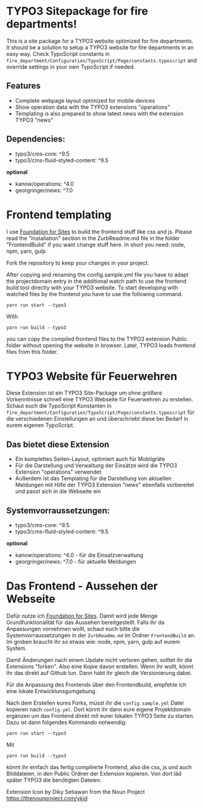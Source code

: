 # TYPO3 Sitepackage for fire departments!

This is a site package for a TYPO3 website optimized for fire departments. It should be a solution to setup a TYPO3 website for fire departments in an easy way. Check TypoScript constants in `fire_department/Configuration/TypoScript/Page/constants.typoscript` and override settings in your own TypoScript if needed.


## Features

* Complete webpage layout optimized for mobile devices
* Show operation data with the TYPO3 extensions "operations"
* Templating is also prepared to show latest news with the extension TYPO3 "news"

## Dependencies:

* typo3/cms-core: ^9.5
* typo3/cms-fluid-styled-content: ^9.5

**optional**

* kanow/operations: ^4.0
* georgringer/news: ^7.0

# Frontend templating

I use [Foundation for Sites](http://foundation.zurb.com/sites) to build the frontend stuff like css and js. Please read the "Installation" section in the ZurbReadme.md file in the folder "FrontendBuild" if you want change stuff here. In short you need: node, npm, yarn, gulp

Fork the repository to keep your changes in your project.

After copying and renaming the config.sample.yml file you have to adapt the projectdomain entry in the additional watch path to use the frontend build tool directly with your TYPO3 website. To start developing with watched files by the frontend you have to use the following command.

    yarn run start --typo3

With

    yarn run build --typo3

you can copy the compiled frontend files to the TYPO3 extension Public folder without opening the website in browser. Later, TYPO3 loads frontend files from this folder.

# TYPO3 Website für Feuerwehren

Diese Extension ist ein TYPO3 Site-Package um ohne größere Vorkenntnisse schnell eine TYPO3 Webseite für Feuerwehren zu erstellen. Schaut euch die TypoScript Konstanten in `fire_department/Configuration/TypoScript/Page/constants.typoscript` für die verschiedenen Einstellungen an und überschriebt diese bei Bedarf in eurem eigenen TypoScript.

## Das bietet diese Extension

* Ein komplettes Seiten-Layout, optimiert auch für Mobilgräte
* Für die Darstellung und Verwaltung der Einsätze wird die TYPO3 Extension "operations" verwendet.
* Außerdem ist das Templating für die Darstellung von aktuellen Meldungen mit Hilfe der TYPO3 Extension "news" ebenfalls vorbereitet und passt sich in die Webseite ein

## Systemvorraussetzungen:

* typo3/cms-core: ^9.5
* typo3/cms-fluid-styled-content: ^9.5

**optional**

* kanow/operations: ^4.0 - für die Einsatzverwaltung
* georgringer/news: ^7.0 - für aktuelle Meldungen

# Das Frontend - Aussehen der Webseite

Dafür nutze ich [Foundation for Sites](http://foundation.zurb.com/sites). Damit wird jede Menge Grundfunktionalität für das Aussehen bereitgestellt. Falls ihr da Anpassungen vornehmen wollt, schaut euch bitte die Systemvorraussetzungen in der `ZurbReadme.md` im Ordner `FrontendBuild` an. Im groben braucht ihr so etwas wie: node, npm, yarn, gulp auf eurem System.

Damit Änderungen nach einem Update nicht verloren gehen, solltet ihr die Extensions "forken". Also eine Kopie davon erstellen. Wenn ihr wollt, könnt ihr das direkt auf Github tun. Dann habt ihr gleich die Versionierung dabei.

Für die Anpassung des Frontends über den Frontendbuild, empfehle ich eine lokale Entwicklunsgumgebung.

Nach dem Erstellen eures Forks, müsst ihr die `config.sample.yml` Datei kopieren nach `config.yml`. Dort könnt ihr dann eure eigene Projektdomain ergänzen um das Frontend direkt mit eurer lokalen TYPO3 Seite zu starten. Dazu ist dann folgendes Kommando notwendig:

    yarn run start --typo3

Mit

    yarn run build --typo3

könnt ihr einfach das fertig compilierte Frontend, also die css, js und auch Bilddateien, in den Public Ordner der Extension kopieren. Von dort läd später  TYPO3 die benötigten Dateien.


Extension Icon by Diky Setiawan from the Noun Project https://thenounproject.com/ykid

